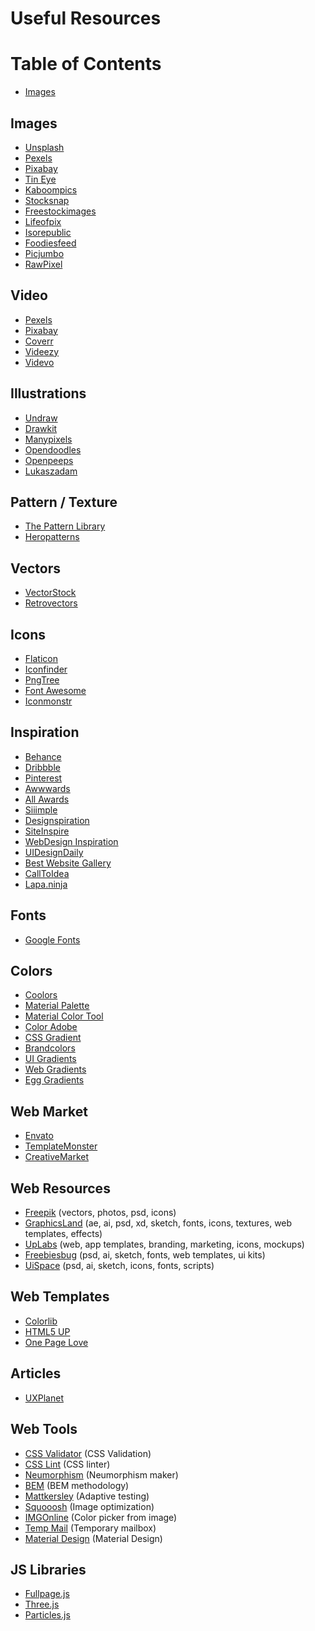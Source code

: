# Useful Resources

# Table of Contents
* [Images](#Images)

## Images
* [Unsplash](https://unsplash.com/)
* [Pexels](https://www.pexels.com/)
* [Pixabay](https://pixabay.com/ru/)
* [Tin Eye](https://tineye.com/)
* [Kaboompics](https://kaboompics.com/)
* [Stocksnap](https://stocksnap.io/)
* [Freestockimages](https://www.freestockimages.ru/photo)
* [Lifeofpix](https://www.lifeofpix.com/)
* [Isorepublic](https://isorepublic.com/)
* [Foodiesfeed](https://www.foodiesfeed.com/)
* [Picjumbo](https://picjumbo.com/)
* [RawPixel](https://www.rawpixel.com/?sort=shuffle&page=1)

## Video
* [Pexels](https://www.pexels.com/videos)
* [Pixabay](https://pixabay.com/ru/videos/)
* [Coverr](https://coverr.co/)
* [Videezy](https://www.videezy.com/)
* [Videvo](https://www.videvo.net/stock-video-footage/)

## Illustrations
* [Undraw](https://undraw.co/illustrations)
* [Drawkit](https://www.drawkit.io/)
* [Manypixels](https://www.manypixels.co/gallery/)
* [Opendoodles](https://www.opendoodles.com/)
* [Openpeeps](https://www.openpeeps.com/)
* [Lukaszadam](https://lukaszadam.com/illustrations)

## Pattern / Texture
* [The Pattern Library](http://thepatternlibrary.com/)
* [Heropatterns](http://www.heropatterns.com/)

## Vectors
* [VectorStock](https://www.vectorstock.com/)
* [Retrovectors](http://retrovectors.com/)

## Icons
* [Flaticon](https://www.flaticon.com/)
* [Iconfinder](https://www.iconfinder.com/)
* [PngTree](https://ru.pngtree.com/)
* [Font Awesome](https://fontawesome.ru/)
* [Iconmonstr](https://iconmonstr.com/)

## Inspiration
* [Behance](https://www.behance.net/)
* [Dribbble](https://dribbble.com/)
* [Pinterest](https://www.pinterest.ru/)
* [Awwwards](https://www.awwwards.com/)
* [All Awards](http://allawards.ru/)
* [Siiimple](https://siiimple.com/)
* [Designspiration](https://www.designspiration.com/)
* [SiteInspire](https://www.siteinspire.com/)
* [WebDesign Inspiration](https://www.webdesign-inspiration.com/)
* [UIDesignDaily](https://uidesigndaily.com/)
* [Best Website Gallery](https://bestwebsite.gallery/)
* [CallToIdea](https://www.calltoidea.com/)
* [Lapa.ninja](https://www.lapa.ninja/)

## Fonts
* [Google Fonts](https://fonts.google.com/?1)


## Colors
* [Coolors](https://coolors.co/)
* [Material Palette](https://www.materialpalette.com/)
* [Material Color Tool](https://material.io/resources/color/#!/?view.left=0&view.right=0&primary.color=D32F2F)
* [Color Adobe](https://color.adobe.com/ru/create/color-wheel)
* [CSS Gradient](https://cssgradient.io/)
* [Brandcolors](https://brandcolors.net/)
* [UI Gradients](https://uigradients.com/#Passion)
* [Web Gradients](https://webgradients.com/)
* [Egg Gradients](https://www.eggradients.com/)


## Web Market
* [Envato](https://elements.envato.com/ru/)
* [TemplateMonster](https://www.templatemonster.com/ru/)
* [CreativeMarket](https://creativemarket.com/)

## Web Resources
* [Freepik](https://ru.freepik.com/home) (vectors, photos, psd, icons)
* [GraphicsLand](https://graphicsland.ru/) (ae, ai, psd, xd, sketch, fonts, icons, textures, web templates, effects)
* [UpLabs](https://www.uplabs.com/) (web, app templates, branding, marketing, icons, mockups)
* [Freebiesbug](https://freebiesbug.com/) (psd, ai, sketch, fonts, web templates, ui kits)
* [UiSpace](https://uispace.net/) (psd, ai, sketch, icons, fonts, scripts)

## Web Templates
* [Colorlib](https://colorlib.com/wp/themes/)
* [HTML5 UP](https://html5up.net/)
* [One Page Love](https://onepagelove.com/)

## Articles
* [UXPlanet](https://uxplanet.org/user-experience/home)


## Web Tools
* [CSS Validator](https://jigsaw.w3.org/css-validator/) (CSS Validation)
* [CSS Lint](http://csslint.net/) (CSS linter)
* [Neumorphism](https://neumorphism.io/#55b9f3) (Neumorphism maker)
* [BEM](https://ru.bem.info/methodology/) (BEM methodology)
* [Mattkersley](http://mattkersley.com/responsive/) (Adaptive testing)
* [Squooosh](https://squoosh.app/) (Image optimization)
* [IMGOnline](https://www.imgonline.com.ua/get-dominant-colors.php) (Color picker from image)
* [Temp Mail](https://temp-mail.org/ru/) (Temporary mailbox)
* [Material Design](https://material.io/) (Material Design)

## JS Libraries
* [Fullpage.js](https://alvarotrigo.com/fullPage/#page1)
* [Three.js](https://threejs.org/)
* [Particles.js](https://vincentgarreau.com/particles.js/)
